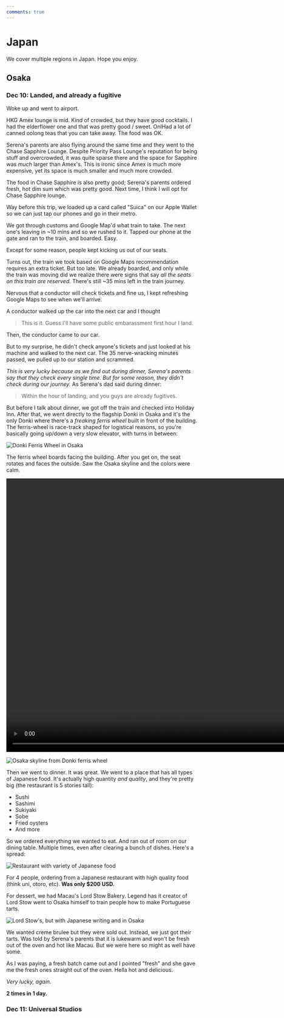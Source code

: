 ```yaml
---
comments: true
---
```


# Japan

We cover multiple regions in Japan. Hope you enjoy.

## Osaka

### Dec 10: Landed, and already a fugitive

Woke up and went to airport.

HKG Amex lounge is mid. Kind of crowded, but they have good cocktails. I had the elderflower one and that was pretty good / sweet. OnlHad a lot of canned oolong teas that you can take away. The food was OK.

Serena's parents are also flying around the same time and they went to the Chase Sapphire Lounge. Despite Priority Pass Lounge's reputation for being stuff and overcrowded, it was quite sparse there and the space for Sapphire was *much* larger than Amex's. This is ironic since Amex is much more expensive, yet its space is much smaller and much more crowded.

The food in Chase Sapphire is also pretty good; Serena's parents ordered fresh, hot dim sum which was pretty good. Next time, I think I will opt for Chase Sapphire lounge.

Way before this trip, we loaded up a card called "Suica" on our Apple Wallet so we can just tap our phones and go in their metro.

We got through customs and Google Map'd what train to take. The next one's leaving in ~10 mins and so we rushed to it. Tapped our phone at the gate and ran to the train, and boarded. Easy.

Except for some reason, people kept kicking us out of our seats.

Turns out, the train we took based on Google Maps recommendation requires an extra ticket. But too late. We already boarded, and only while the train was moving did we realize there were signs that say *all the seats on this train are reserved.* There's still ~35 mins left in the train journey.

Nervous that a conductor will check tickets and fine us, I kept refreshing Google Maps to see when we'll arrive.

A conductor walked up the car into the next car and I thought

> This is it. Guess I'll have some public embarassment first hour I land.

Then, the conductor came to our car.

But to my surprise, he didn't check anyone's tickets and just looked at his machine and walked to the next car. The 35 nerve-wracking minutes passed, we pulled up to our station and scrammed.

*This is very lucky because as we find out during dinner, Serena's parents say that they check every single time. But for some reason, they didn't check during our journey.* As Serena's dad said during dinner:

> Within the hour of landing, and you guys are already fugitives.

But before I talk about dinner, we got off the train and checked into Holiday Inn. After that, we went directly to the flagship Donki in Osaka and it's the only Donki where there's a *freaking ferris wheel* built in front of the building. The ferris-wheel is race-track shaped for logistical reasons, so you're basically going up/down a very slow elevator, with turns in between:

![Donki Ferris Wheel in Osaka](../../images/donki_ferris.jpg)

The ferris wheel boards facing the building. After you get on, the seat rotates and faces the outside. Saw the Osaka skyline and the colors were calm.

<video controls  style="height:720px;">
<source src="../../images/donki_ferris.mp4" type="video/mp4">
Your browser does not support the HTML5 video tag.
</video>


![Osaka skyline from Donki ferris wheel](../../images/osaka_skyline.jpg)

Then we went to dinner. It was great. We went to a place that has all types of Japanese food. It's actually high quantity *and quality*, and they're pretty big (the restaurant is 5 stories tall):

* Sushi
* Sashimi
* Sukiyaki
* Sobe
* Fried oysters
* And more

So we ordered everything we wanted to eat. And ran out of room on our dining table. Multiple times, even after clearing a bunch of dishes. Here's a spread:

![Restaurant with variety of Japanese food](../../images/everything_jap_food_osaka.jpg)

For 4 people, ordering from a Japanese restaurant with high quality food (think uni, otoro, etc). **Was only $200 USD.**

For dessert, we had Macau's Lord Stow Bakery. Legend has it creator of Lord Stow went to Osaka himself to train people how to make Portuguese tarts.

![Lord Stow's, but with Japanese writing and in Osaka](../../images/lordstow_osaka.jpg)

We wanted creme brulee but they were sold out. Instead, we just got their tarts. Was told by Serena's parents that it is lukewarm and won't be fresh out of the oven and hot like Macau. But we were here so might as well have some.

As I was paying, a fresh batch came out and I pointed "fresh" and she gave me the fresh ones straight out of the oven. Hella hot and delicious.

*Very lucky, again.* 

**2 times in 1 day.**

### Dec 11: Universal Studios
